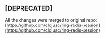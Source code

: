 
[DEPRECATED]
------------

All the changes were merged to original repo: [https://github.com/clojusc/ring-redis-session](https://github.com/clojusc/ring-redis-session)
